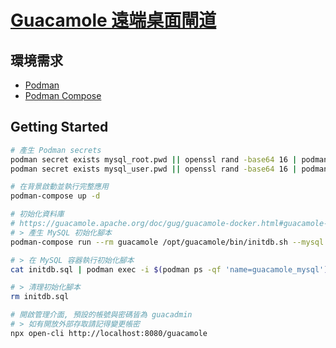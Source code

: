 # [Guacamole 遠端桌面閘道](https://guacamole.apache.org/doc/gug/guacamole-docker.html)

## 環境需求

- [Podman](https://podman.io/)
- [Podman Compose](https://github.com/containers/podman-compose)

## Getting Started

```sh
# 產生 Podman secrets
podman secret exists mysql_root.pwd || openssl rand -base64 16 | podman secret create mysql_root.pwd -
podman secret exists mysql_user.pwd || openssl rand -base64 16 | podman secret create mysql_user.pwd -

# 在背景啟動並執行完整應用
podman-compose up -d

# 初始化資料庫
# https://guacamole.apache.org/doc/gug/guacamole-docker.html#guacamole-docker-mysql
# > 產生 MySQL 初始化腳本
podman-compose run --rm guacamole /opt/guacamole/bin/initdb.sh --mysql > initdb.sql

# > 在 MySQL 容器執行初始化腳本
cat initdb.sql | podman exec -i $(podman ps -qf 'name=guacamole_mysql') sh -c 'mysql -uguacamole -p$(cat /run/secrets/mysql_user.pwd) guacamole'

# > 清理初始化腳本
rm initdb.sql

# 開啟管理介面, 預設的帳號與密碼皆為 guacadmin
# > 如有開放外部存取請記得變更帳密
npx open-cli http://localhost:8080/guacamole
```
